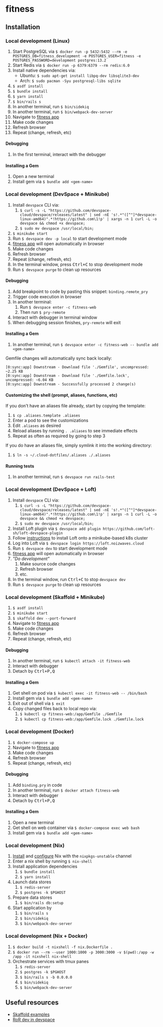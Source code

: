 # fitness

## Installation

### Local development (Linux)
1.  Start PostgreSQL via `$ docker run -p 5432:5432 --rm -e POSTGRES_DB=fitness_development -e POSTGRES_USER=fitness -e POSTGRES_PASSWORD=development postgres:13.2`
1.  Start Redis via `$ docker run -p 6379:6379 --rm redis:6.0`
1.  Install native dependencies via:
    - Ubuntu: `$ sudo apt-get install libpq-dev libsqlite3-dev`
    - Arch: `$ sudo pacman -Syu postgresql-libs sqlite`
1.  `$ asdf install`
1.  `$ bundle install`
1.  `$ yarn install`
1.  `$ bin/rails s`
1.  In another terminal, run `$ bin/sidekiq`
1.  In another terminal, run `$ bin/webpack-dev-server`
1.  Navigate to [fitness app](https://localhost:3000)
1.  Make code changes
1.  Refresh browser
1.  Repeat (change, refresh, etc)

#### Debugging
1.  In the first terminal, interact with the debugger

#### Installing a Gem
1.  Open a new terminal
1.  Install gem via `$ bundle add <gem-name>`

### Local development (DevSpace + Minikube)
1.  Install `devspace` CLI via:
    1.  `$ curl -s -L "https://github.com/devspace-cloud/devspace/releases/latest" | sed -nE 's!.*"([^"]*devspace-linux-amd64)".*!https://github.com\1!p' | xargs -n 1 curl -L -o devspace && chmod +x devspace;`
    1.  `$ sudo mv devspace /usr/local/bin;`
1.  `$ minikube start`
1.  Run `$ devspace dev -p local` to start development mode
1.  [fitness app](http://localhost:3000) will open automatically in browser
1.  Make code changes
1.  Refresh browser
1.  Repeat (change, refresh, etc)
1.  In the terminal window, press <kbd>Ctrl+C</kbd> to stop development mode
1.  Run `$ devspace purge` to clean up resources

#### Debugging
1.  Add breakpoint to code by pasting this snippet: `binding.remote_pry`
1.  Trigger code execution in browser
1.  In another terminal:
    1.  Run `$ devspace enter -c fitness-web`
    1.  Then run `$ pry-remote`
1.  Interact with debugger in terminal window
1.  When debugging session finishes, `pry-remote` will exit

#### Installing a Gem
1.  In another terminal, run `$ devspace enter -c fitness-web -- bundle add <gem-name>`

Gemfile changes will automatically sync back locally:
```
[0:sync:app] Downstream - Download file './Gemfile', uncompressed: ~2.25 KB
[0:sync:app] Downstream - Download file './Gemfile.lock', uncompressed: ~6.04 KB
[0:sync:app] Downstream - Successfully processed 2 change(s)
```

#### Customizing the shell (prompt, aliases, functions, etc)

If you don't have an aliases file already, start by copying the template:
1.  `$ cp .aliases.template .aliases`
1.  Enter a pod to see the customizations
1.  Edit `.aliases` as desired
1.  Reload aliases by running `. .aliases` to see immediate effects
1.  Repeat as often as required by going to step 3

If you do have an aliases file, simply symlink it into the working directory:
1.  `$ ln -s ~/.cloud-dotfiles/.aliases ./.aliases`

#### Running tests
1.  In another terminal, run `$ devspace run rails-test`

### Local development (DevSpace + Loft)
1.  Install `devspace` CLI via:
    1.  `$ curl -s -L "https://github.com/devspace-cloud/devspace/releases/latest" | sed -nE 's!.*"([^"]*devspace-linux-amd64)".*!https://github.com\1!p' | xargs -n 1 curl -L -o devspace && chmod +x devspace;`
    1.  `$ sudo mv devspace /usr/local/bin;`
1.  Install Loft plugin via `$ devspace add plugin https://github.com/loft-sh/loft-devspace-plugin`
1.  Follow [instructions](./cluster/README.md) to install Loft onto a minikube-based k8s cluster
1.  Log into Loft via `$ devspace login https://loft.noizwaves.cloud`
1.  Run `$ devspace dev` to start development mode
1.  [fitness app](http://localhost:3000) will open automatically in browser
1.  _"Do development"_
    1.  Make source code changes
    1.  Refresh browser
    1.  etc.
1.  In the terminal window, run <kbd>Ctrl+C</kbd> to stop `devspace dev`
1.  Run `$ devspace purge` to clean up resources

### Local development (Skaffold + Minikube)
1.  `$ asdf install`
1.  `$ minikube start`
1.  `$ skaffold dev --port-forward`
1.  Navigate to [fitness app](http://localhost:3000)
1.  Make code changes
1.  Refresh browser
1.  Repeat (change, refresh, etc)

#### Debugging
1.  In another terminal, run `$ kubectl attach -it fitness-web`
1.  Interact with debugger
1.  Detach by <kbd>Ctrl+P,Q</kbd>

#### Installing a Gem
1.  Get shell on pod via `$ kubectl exec -it fitness-web -- /bin/bash`
1.  Install gem via `$ bundle add <gem-name>`
1.  Exit out of shell via `$ exit`
1.  Copy changed files back to local repo via:
    1.  `$ kubectl cp fitness-web:/app/Gemfile ./Gemfile`
    1.  `$ kubectl cp fitness-web:/app/Gemfile.lock ./Gemfile.lock`

### Local development (Docker)
1.  `$ docker-compose up`
1.  Navigate to [fitness app](https://localhost:3000)
1.  Make code changes
1.  Refresh browser
1.  Repeat (change, refresh, etc)

#### Debugging
1.  Add `binding.pry` in code
1.  In another terminal, run `$ docker attach fitness-web`
1.  Interact with debugger
1.  Detach by <kbd>Ctrl+P,Q</kbd>

#### Installing a Gem
1.  Open a new terminal
1.  Get shell on web container via `$ docker-compose exec web bash`
1.  Install gem via `$ bundle add <gem-name>`

### Local development (Nix)
1.  [Install](https://wiki.archlinux.org/title/Nix#Installation) and [configure](https://wiki.archlinux.org/title/Nix#Configuration) Nix with the `nixpkgs-unstable` channel
1.  Enter a nix shell by running `$ nix-shell`
1.  Install application dependencies
    1.  `$ bundle install`
    1.  `$ yarn install`
1.  Launch data stores
    1.  `$ redis-server`
    1.  `$ postgres -k $PGHOST`
1.  Prepare data stores
    1.  `$ bin/rails db:setup`
1.  Start application by
    1.  `$ bin/rails s`
    1.  `$ bin/sidekiq`
    1.  `$ bin/webpack-dev-server`

### Local development (Nix + Docker)
1.  `$ docker build -t nixshell -f nix.Dockerfile .`
1.  `$ docker run --rm --user 1000:1000 -p 3000:3000 -v $(pwd):/app -w /app -it nixshell nix-shell`
1.  Orchestrate services with tmux panes
    1.  `$ redis-server`
    1.  `$ postgres -k $PGHOST`
    1.  `$ bin/rails s -b 0.0.0.0`
    1.  `$ bin/sidekiq`
    1.  `$ bin/webpack-dev-server`


## Useful resources

- [Skaffold examples](https://github.com/GoogleContainerTools/skaffold/tree/master/examples)
- [RoR dev in devspace](https://devspace.cloud/blog/2019/10/21/deploy-ruby-on-rails-to-kubernetes)

